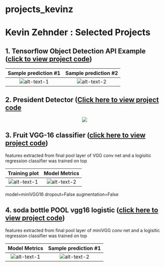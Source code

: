 # projects_kevinz

# Kevin Zehnder : Selected Projects

## 1. Tensorflow Object Detection API Example ([click to view project code](1_faster_rcnn_tensorflow/))

 Sample prediction #1      |  Sample prediction #2
:-------------------------:|:-------------------------:
![alt-text-1](doc/jpegs/resized_ten1.png "title-1") | ![alt-text-2](doc/jpegs/resized_ten2.png "title-2")


## 2. President Detector ([Click here to view project code](2_president_detector/)

<p align="center">
  <img src="projects/presidential_candidate_facial_recognition/example_output.png">
</p>

## 3. Fruit VGG-16 classifier ([click here to view project code](3_fruit_VGG_feature_extractor_logistic/))

features extracted from final pool layer of VGG conv net and a logisitic regression classifier was trained on top

Training plot            |  Model Metrics
:-------------------------:|:-------------------------:
![alt-text-1](doc/jpegs/soda_training_plot.png "title-1") | ![alt-text-2](doc/jpegs/resized_soda_model_metrics.png "title-2")

model=miniVGG16 dropout=False augmentation=False

## 4. soda bottle POOL vgg16 logistic ([click here to view project code](projects/logistic_regression_conv_pool_features/))

features extracted from final pool layer of miniVGG conv net and a logisitic regression classifier was trained on top

Model Metrics            |  Sample prediction #1
:-------------------------:|:-------------------------:
![alt-text-1](doc/jpegs/metrics_width_580.jpg "model-metrics") | ![alt-text-2](doc/jpegs/metrics_width_400.jpg "title-2")
